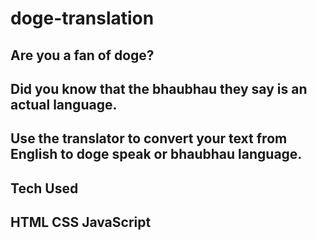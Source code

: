# doge-translation
 Are you a fan of doge?
 --
Did you know that the bhaubhau they say is an actual language.
--
Use the translator to convert your text from English to doge speak or bhaubhau language.
--
Tech Used
--
HTML
CSS
JavaScript
--
